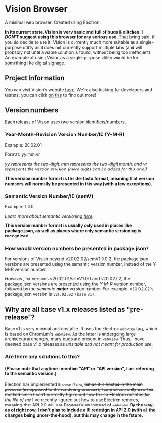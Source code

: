 # Vision Browser
A minimal web browser. Created using Electron.

**In its current state, Vision is very basic and full of bugs & glitches. I *DON'T* suggest using this browser for any serious use.** That being said, if you *do* decide to use it, Vision is currently much more suitable as a single-purpose utility as it does not currently support multiple tabs (and will probably not until a viable solution is found, without being too inefficient). An example of using Vision as a single-purpose utility would be for something like digital signage.

## Project Information
You can visit Vision's website [here](https://vision.saturdaynightdead.xyz). We're also looking for developers and testers, you can click [on this](https://vision.saturdaynightdead.xyz/future-testers-developers) to find out more!

## Version numbers
Each release of Vision uses *two* version identifiers/numbers.

### Year-Month-Revision Version Number/ID (Y-M-R)
Example: 20.02.01

Format: yy.mm.vr

*yy represents the two-digit, mm represents the two-digit month, and vr represents the version revision (more digits can be added for this one!)*

**This version number format is the de-facto format, meaning that version numbers will normally be presented in this way (with a few exceptions).**

### Semantic Version Number/ID (semV)
Example: 1.0.0

*Learn more about semantic versioning [here](https://semver.org/).*

**This version number format is usually only used in places like package.json, as well as places where only semantic versioning is recognized.**

### How would version numbers be presented in package.json?
For versions of Vision beyond v20.02.02/semV1.0.0.2, the package.json versions are presented using the semantic version number, instead of the Y-M-R version number. 

*However*, for versions v20.02.01/semV1.0.0 and v20.02.02, the package.json versions are presented using the *Y-M-R* version number, followed by the *semantic* ___major___ version number. For example, v20.02.02's package.json version is ``v20.02.02 (base v1)``.

## Why are all base v1.x releases listed as "pre-release"?
Base v1 is very minimal and unstable. It uses the Electron ``webview`` tag, which is based on Chromium's ``webview``. As the latter is undergoing large architectural changes, many bugs are present in ``webview``. Thus, I have deemed base v1.x releases as *unstable and not meant for production use*.

### Are there any solutions to this?
#### (Please note that anytime I mention "API" or "API version", I am referring to the semantic version.)
Electron has implemented ``BrowserView``, ~~but as it is hosted in the main process (as opposed to the rendering process), I cannot currently use this method since I can't currently figure out how to use Electron remotes *for the life of me*~~ I've recently figured out how to use Electron remotes, meaning that API 2.0 will use BrowserView instead of ``webview``. **By the way, as of right now, I don't plan to include a UI redesign in API 2.0 (with all the changes being under-the-hood), but this may change in the future.**
